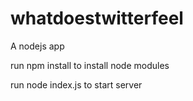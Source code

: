 whatdoestwitterfeel
===================


A nodejs app


run npm install to install node modules


run node index.js to start server
